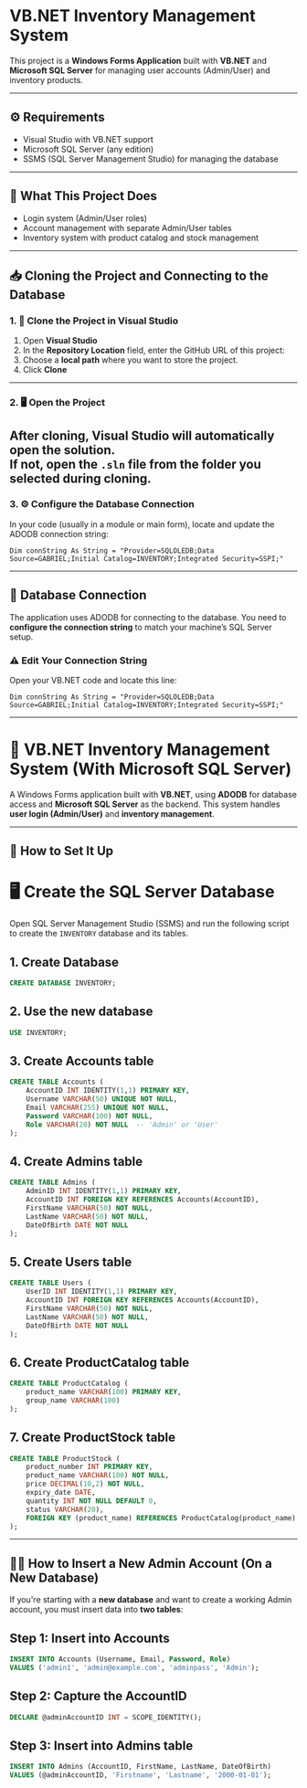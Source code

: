 # VB.NET Inventory Management System

This project is a **Windows Forms Application** built with **VB.NET** and **Microsoft SQL Server** for managing user accounts (Admin/User) and inventory products.

---


## ⚙️ Requirements

- Visual Studio with VB.NET support
- Microsoft SQL Server (any edition)
- SSMS (SQL Server Management Studio) for managing the database

---
## 🧠 What This Project Does

- Login system (Admin/User roles)
- Account management with separate Admin/User tables
- Inventory system with product catalog and stock management

---
## 📥 Cloning the Project and Connecting to the Database

### 1. 🔽 Clone the Project in Visual Studio

1. Open **Visual Studio**
2. In the **Repository Location** field, enter the GitHub URL of this project:
3. Choose a **local path** where you want to store the project.
4. Click **Clone**
---
### 2. 🖥️ Open the Project

After cloning, Visual Studio will automatically open the solution.  
If not, open the `.sln` file from the folder you selected during cloning.
---
### 3. ⚙️ Configure the Database Connection

In your code (usually in a module or main form), locate and update the ADODB connection string:

```vbnet
Dim connString As String = "Provider=SQLOLEDB;Data Source=GABRIEL;Initial Catalog=INVENTORY;Integrated Security=SSPI;"
```
---

## 💾 Database Connection

The application uses ADODB for connecting to the database. You need to **configure the connection string** to match your machine’s SQL Server setup.

### ⚠️ Edit Your Connection String

Open your VB.NET code and locate this line:
```vbnet
Dim connString As String = "Provider=SQLOLEDB;Data Source=GABRIEL;Initial Catalog=INVENTORY;Integrated Security=SSPI;"
```
-------------------------------------------------------

# 🧾 VB.NET Inventory Management System (With Microsoft SQL Server)

A Windows Forms application built with **VB.NET**, using **ADODB** for database access and **Microsoft SQL Server** as the backend. This system handles **user login (Admin/User)** and **inventory management**.

---

## 🚀 How to Set It Up

#  🖥️ Create the SQL Server Database

Open SQL Server Management Studio (SSMS) and run the following script to create the `INVENTORY` database and its tables.

## 1. Create Database
``` SQL
CREATE DATABASE INVENTORY;
```

## 2. Use the new database
``` SQL
USE INVENTORY;
```

## 3. Create Accounts table
``` SQL
CREATE TABLE Accounts (
    AccountID INT IDENTITY(1,1) PRIMARY KEY,
    Username VARCHAR(50) UNIQUE NOT NULL,
    Email VARCHAR(255) UNIQUE NOT NULL,
    Password VARCHAR(100) NOT NULL,
    Role VARCHAR(20) NOT NULL  -- 'Admin' or 'User'
);
```
## 4. Create Admins table
``` SQL
CREATE TABLE Admins (
    AdminID INT IDENTITY(1,1) PRIMARY KEY,
    AccountID INT FOREIGN KEY REFERENCES Accounts(AccountID),
    FirstName VARCHAR(50) NOT NULL,
    LastName VARCHAR(50) NOT NULL,
    DateOfBirth DATE NOT NULL
);
```
## 5. Create Users table
``` SQL
CREATE TABLE Users (
    UserID INT IDENTITY(1,1) PRIMARY KEY,
    AccountID INT FOREIGN KEY REFERENCES Accounts(AccountID),
    FirstName VARCHAR(50) NOT NULL,
    LastName VARCHAR(50) NOT NULL,
    DateOfBirth DATE NOT NULL
);
``` 
## 6. Create ProductCatalog table
``` SQL
CREATE TABLE ProductCatalog (
    product_name VARCHAR(100) PRIMARY KEY,
    group_name VARCHAR(100)
);
``` 
## 7. Create ProductStock table
``` SQL
CREATE TABLE ProductStock (
    product_number INT PRIMARY KEY,
    product_name VARCHAR(100) NOT NULL,
    price DECIMAL(10,2) NOT NULL,
    expiry_date DATE,
    quantity INT NOT NULL DEFAULT 0,
    status VARCHAR(20),
    FOREIGN KEY (product_name) REFERENCES ProductCatalog(product_name)
);
```
---
## 🧑‍💼 How to Insert a New Admin Account (On a New Database)

If you're starting with a **new database** and want to create a working Admin account, you must insert data into **two tables**:

## Step 1: Insert into Accounts
``` SQL
INSERT INTO Accounts (Username, Email, Password, Role)
VALUES ('admin1', 'admin@example.com', 'adminpass', 'Admin');
```
## Step 2: Capture the AccountID
``` SQL
DECLARE @adminAccountID INT = SCOPE_IDENTITY();
```
## Step 3: Insert into Admins table
``` SQL
INSERT INTO Admins (AccountID, FirstName, LastName, DateOfBirth)
VALUES (@adminAccountID, 'Firstname', 'Lastname', '2000-01-01');
```

